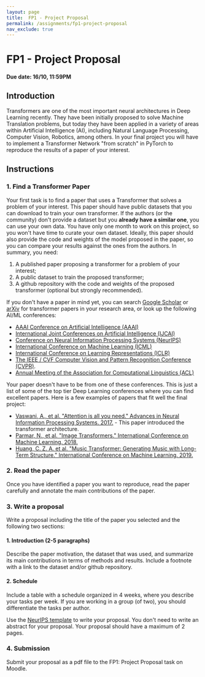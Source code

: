 ```yaml
---
layout: page
title:  FP1 - Project Proposal
permalink: /assignments/fp1-project-proposal
nav_exclude: true
---
```


# FP1 - Project Proposal

#### Due date: 16/10, 11:59PM

## Introduction

Transformers are one of the most important neural architectures in Deep Learning recently. They have been initially proposed to solve Machine Translation problems, but today they have been applied in a variety of areas within Artificial Intelligence (AI), including Natural Language Processing, Computer Vision, Robotics, among others. In your final project you will have to implement a Transformer Network "from scratch" in PyTorch to reproduce the results of a paper of your interest. 

## Instructions

### 1. Find a Transformer Paper

Your first task is to find a paper that uses a Transformer that solves a problem of your interest. This paper should have public datasets that you can download to train your own transformer. If the authors (or the community) don't provide a dataset but you **already have a similar one**, you can use your own data. You have only one month to work on this project, so you won't have time to curate your own dataset. Ideally, this paper should also provide the code and weights of the model proposed in the paper, so you can compare your results against the ones from the authors. In summary, you need:

1. A published paper proposing a transformer for a problem of your interest;
2. A public dataset to train the proposed transformer;
3. A github repository with the code and weights of the proposed transformer (optional but strongly recommended).

If you don't have a paper in mind yet, you can search [Google Scholar](https://scholar.google.com/) or [arXiv](https://arxiv.org/) for transformer papers in your research area, or look up the following AI/ML conferences:

- [AAAI Conference on Artificial Intelligence (AAAI)](https://aaai.org/conference/aaai/)
- [International Joint Conferences on Artificial Intelligence (IJCAI)](https://www.ijcai.org/)
- [Conference on Neural Information Processing Systems (NeurIPS)](https://nips.cc/)
- [International Conference on Machine Learning (ICML)](https://icml.cc/)
- [International Conference on Learning Representations (ICLR)](https://iclr.cc/)
- [The IEEE / CVF Computer Vision and Pattern Recognition Conference (CVPR)](https://cvpr.thecvf.com/).
- [Annual Meeting of the Association for Computational Linguistics (ACL)](https://aclanthology.org/venues/acl/)

Your paper doesn't have to be from one of these conferences. This is just a list of some of the top tier Deep Learning conferences where you can find excellent papers. Here is a few examples of papers that fit well the final project:

- [Vaswani, A., et al. "Attention is all you need." Advances in Neural Information Processing Systems. 2017.](https://user.phil.hhu.de/~cwurm/wp-content/uploads/2020/01/7181-attention-is-all-you-need.pdf) - This paper introduced the transformer architecture.
- [Parmar, N., et al. "Image Transformers." International Conference on Machine Learning. 2018.](https://proceedings.mlr.press/v80/parmar18a.html)
- [Huang, C. Z. A. et al. "Music Transformer: Generating Music with Long-Term Structure." International Conference on Machine Learning. 2019.](https://openreview.net/forum?id=rJe4ShAcF7)

### 2. Read the paper

Once you have identified a paper you want to reproduce, read the paper carefully and annotate the main contributions of the paper.

### 3. Write a proposal

Write a proposal including the title of the paper you selected and the following two sections: 

#### 1. Introduction (2-5 paragraphs)
    
Describe the paper motivation, the dataset that was used, and summarize its main contributions in terms of methods and results. Include a footnote with a link to the dataset and/or github repository.

#### 2. Schedule

Include a table with a schedule organized in 4 weeks, where you describe your tasks per week. If you are working in a group (of two), you should differentiate the tasks per author. 

Use the [NeurIPS template](https://www.overleaf.com/latex/templates/neurips-2024/tpsbbrdqcmsh) to write your proposal. You don't need to write an abstract for your proposal. Your proposal should have a maximum of 2 pages.

### 4. Submission

Submit your proposal as a pdf file to the FP1: Project Proposal task on Moodle.
